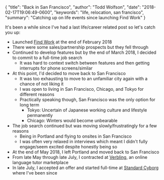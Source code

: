 {
  "title": "Back in San Francisco",
  "author": "Todd Wolfson",
  "date": "2018-02-17T19:06:49-0600",
  "keywords": "life, relocation, san francisco",
  "summary": "Catching up on life events since launching Find Work"
}

It's been a while since I've had a last life/career related post so let's catch you up:

- Launched [Find Work][] at the end of February 2018
- There were some sales/partnership prospects but they fell through
- Continued to develop features but by the end of March 2018, I decided to commit to a full-time job search
    - It was hard to context switch between features and then getting interrupts for phone screens/similar
- At this point, I'd decided to move back to San Francisco
    - It was too exhausting to move to an unfamiliar city again with a chance of not liking it
    - I was open to living in San Francisco, Chicago, and Tokyo for different reasons
    - Practically speaking though, San Francisco was the only option for long term
        - Tokyo: Uncertain of Japanese working culture and lifestyle permanently
        - Chicago: Winters would become unbearable
- The job search continued but was moving slowly/frustratingly for a few reasons
    - Being in Portland and flying to onsites in San Francisco
    - I was often very relaxed in interviews which meant I didn't fully engage/seem excited despite honestly being so
- At the end of May 2018, I left Portland and moved back to San Francisco
- From late May through late July, I contracted at [Verbling][], an online language tutor marketplace
- In late July, I accepted an offer and started full-time at [Standard Cyborg][] where I've been since

[Find Work]: https://findwork.co/
[Verbling]: https://www.verbling.com/
[Standard Cyborg]: http://www.standardcyborg.com/
